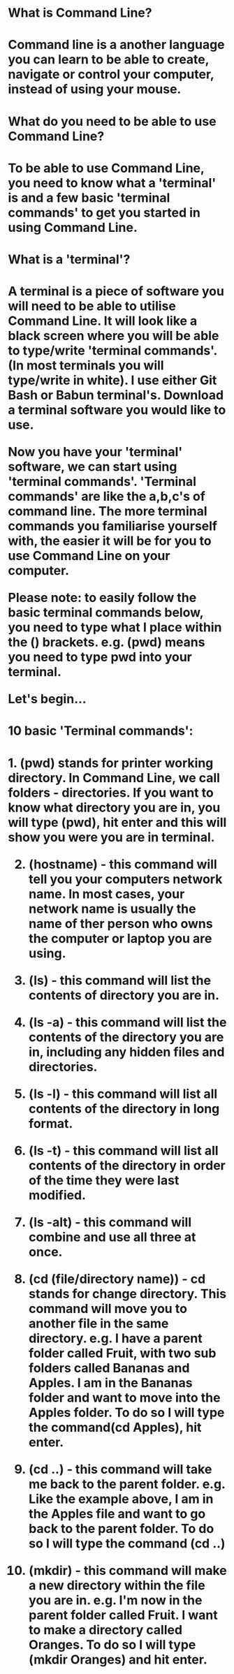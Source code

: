 <!DOCTYPE html>
<html>
  <head>
    <meta charset="utf-8">
    <title>Command Line 101</title>
  </head>
  <body>
<h1>What is Command Line?<h1>
  </body>

<p>Command line is a another language you can learn to be able to create, navigate or control your computer, instead of using your mouse.</p> 
  <body>

<h1>What do you need to be able to use Command Line?<h1>
  </body>

<p>To be able to use Command Line, you need to know what a 'terminal' is and a few basic 'terminal commands' to get you started in using Command Line.</p>

  <body>
<h1>What is a 'terminal'?<h1>
  </body>

<p>A terminal is a piece of software you will need to be able to utilise Command Line.  It will look like a black screen where you will be able to type/write 'terminal commands'.  (In most terminals you will type/write in white).  
I use either Git Bash or Babun terminal's.  Download a terminal software you would like to use.

Now you have your 'terminal' software, we can start using 'terminal commands'.  'Terminal commands' are like the a,b,c's of command line.  The more terminal commands you familiarise yourself with, the easier it will be for you to use Command Line on your computer.

Please note: to easily follow the basic terminal commands below, you need to type what I place within the () brackets.  e.g. (pwd) means you need to type pwd into your terminal.

Let's begin...</p>

  <body>
<h1>10 basic 'Terminal commands':<h1>
  </body>


<p>1. (pwd) stands for printer working directory.
In Command Line, we call folders - directories.  If you want to know what directory you are in, you will type (pwd), hit enter and this will show you were you are in terminal.

2. (hostname) - this command will tell you your computers network name.  In most cases, your network name is usually the name of ther person who owns the computer or laptop you are using.

3. (ls) - this command will list the contents of directory you are in. 

4. (ls -a) - this command will list the contents of the directory you are in, including any hidden files and directories.

5. (ls -l) - this command will list all contents of the directory in long format.

6. (ls -t) - this command will list all contents of the directory in order of the time they were last modified.

7. (ls -alt) - this command will combine and use all three at once.

8. (cd (file/directory name)) - cd stands for change directory.  This command will move you to another file in the same directory. e.g. I have a parent folder called Fruit, with two sub folders called Bananas and Apples.  I am in the Bananas folder and want to move into the Apples folder.  To do so I will type the command(cd Apples), hit enter.

9. (cd ..) - this command will take me back to the parent folder.  e.g. Like the example above, I am in the Apples file and want to go back to the parent folder.  To do so I will type the command (cd ..)

10. (mkdir) - this command will make a new directory within the file you are in.  e.g.  I'm now in the parent folder called Fruit.  I want to make a directory called Oranges.  To do so I will type (mkdir Oranges) and hit enter.</p>  
</html>